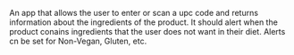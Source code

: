 An app that allows the user to enter or scan a upc code and returns information about the ingredients of the product.  It should alert when the product conains ingredients that the user does not want in their diet.  Alerts cn be set for Non-Vegan, Gluten, etc.
